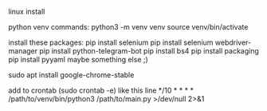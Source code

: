 linux install

python venv commands:
python3 -m venv venv 
source venv/bin/activate

install these packages:
pip install selenium
pip install selenium webdriver-manager 
pip install python-telegram-bot
pip install bs4
pip install packaging
pip install pyyaml
maybe something else ;)

sudo apt install google-chrome-stable

add to crontab (sudo crontab -e) like this line
*/10 * * * * /path/to/venv/bin/python3 /path/to/main.py >/dev/null 2>&1

